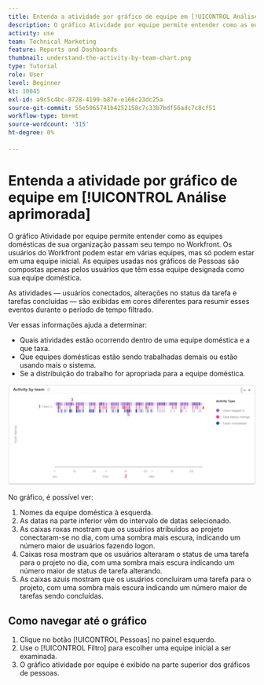 ```yaml
---
title: Entenda a atividade por gráfico de equipe em [!UICONTROL Análise aprimorada]
description: O gráfico Atividade por equipe permite entender como as equipes domésticas de sua organização passam seu tempo no Workfront.
activity: use
team: Technical Marketing
feature: Reports and Dashboards
thumbnail: understand-the-activity-by-team-chart.png
type: Tutorial
role: User
level: Beginner
kt: 10045
exl-id: a9c5c4bc-0728-4199-b87e-e166c23dc25a
source-git-commit: 55e5065741b4252158c7c33b7bdf56adc7c8cf51
workflow-type: tm+mt
source-wordcount: '315'
ht-degree: 0%

---
```


# Entenda a atividade por gráfico de equipe em [!UICONTROL Análise aprimorada]

O gráfico Atividade por equipe permite entender como as equipes domésticas de sua organização passam seu tempo no Workfront. Os usuários do Workfront podem estar em várias equipes, mas só podem estar em uma equipe inicial. As equipes usadas nos gráficos de Pessoas são compostas apenas pelos usuários que têm essa equipe designada como sua equipe doméstica.

As atividades — usuários conectados, alterações no status da tarefa e tarefas concluídas — são exibidas em cores diferentes para resumir esses eventos durante o período de tempo filtrado.

Ver essas informações ajuda a determinar:

* Quais atividades estão ocorrendo dentro de uma equipe doméstica e a que taxa.
* Que equipes domésticas estão sendo trabalhadas demais ou estão usando mais o sistema.
* Se a distribuição do trabalho for apropriada para a equipe doméstica.

![Uma imagem que mostra uma atividade por gráfico de equipe com números nas áreas descritas nos marcadores abaixo](assets/section-3-1.png)

No gráfico, é possível ver:

1. Nomes da equipe doméstica à esquerda.
1. As datas na parte inferior vêm do intervalo de datas selecionado.
1. As caixas roxas mostram que os usuários atribuídos ao projeto conectaram-se no dia, com uma sombra mais escura, indicando um número maior de usuários fazendo logon.
1. Caixas rosa mostram que os usuários alteraram o status de uma tarefa para o projeto no dia, com uma sombra mais escura indicando um número maior de status de tarefa alterando.
1. As caixas azuis mostram que os usuários concluíram uma tarefa para o projeto, com uma sombra mais escura indicando um número maior de tarefas sendo concluídas.

## Como navegar até o gráfico

1. Clique no botão [!UICONTROL Pessoas] no painel esquerdo.
1. Use o [!UICONTROL Filtro] para escolher uma equipe inicial a ser examinada.
1. O gráfico atividade por equipe é exibido na parte superior dos gráficos de pessoas.
